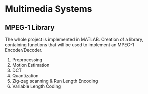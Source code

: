 # Multimedia Systems
## MPEG-1 Library ##

The whole project is implemented in MATLAB.
Creation of a library, containing functions that will be used to implement an MPEG-1 Encoder/Decoder.

1. Preprocessing
2. Motion Estimation
3. DCT
4. Quantization
5. Zig-zag scanning & Run Length Encoding
6. Variable Length Coding
